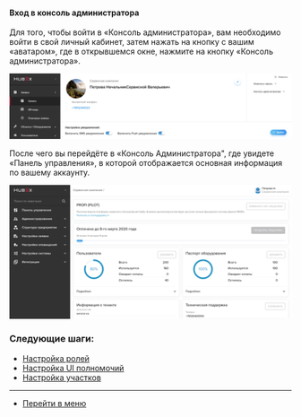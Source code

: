 #### Вход в консоль администратора

Для того, чтобы войти в «Консоль администратора», вам необходимо войти в свой личный кабинет, затем нажать на кнопку с вашим «аватаром», где в открывшемся окне, нажмите на кнопку «Консоль администратора».

![howto1](/attachments/images/FAQ/ADMIN/EnterTheAdm/howtoenteradm1.png)

После чего вы перейдёте в «Консоль Администратора", где увидете «Панель управления», в которой отображается основная информация по вашему аккаунту.

![howto2](/attachments/images/FAQ/ADMIN/EnterTheAdm/howtoenteradm2.png)






### Следующие шаги:
- [Настройка ролей](./Roles.md)
- [Настройка UI полномочий](./UI_Permissions.md)
- [Настройка участков](./Places.md)


____
- [Перейти в меню](http://wiki.hubex.ru)
